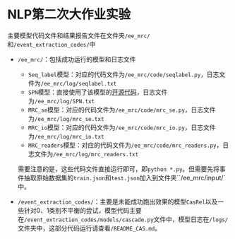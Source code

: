 # NLP第二次大作业实验

主要模型代码文件和结果报告文件在文件夹`/ee_mrc/`和`/event_extraction_codes/`中

- `/ee_mrc/`：包括成功运行的模型和日志文件

  - `Seq_label`模型：对应的代码文件为`/ee_mrc/code/seqlabel.py`，日志文件为`/ee_mrc/log/seqlabel.txt`
  - `SPN`模型：直接使用了该模型的[开源代码](https://github.com/DianboWork/SPN4RE)，日志文件为`/ee_mrc/log/SPN.txt`
  - `MRC_se`模型：对应的代码文件为`/ee_mrc/code/mrc_se.py`，日志文件为`/ee_mrc/log/mrc_se.txt`
  - `MRC_io`模型：对应的代码文件为`/ee_mrc/code/mrc_io.py`，日志文件为`/ee_mrc/log/mrc_io.txt`
  - `MRC_readers`模型：对应的代码文件为`/ee_mrc/code/mrc_readers.py`，日志文件为`/ee_mrc/log/mrc_readers.txt`

  需要注意的是，这些代码文件直接运行即可，即`python *.py`。但需要先将事件抽取原始数据集的`train.json`和`test.json`加入到文件夹``/ee_mrc/input/`中。

- `/event_extraction_codes/`：主要是未能成功跑出效果的模型`CasRel`以及一些针对0、1类别不平衡的尝试，模型代码主要在`/event_extraction_codes/models/cascade.py`文件中，模型日志在`/logs/`文件夹中，这部分代码运行请查看`/README_CAS.md`。